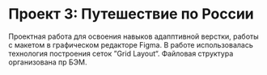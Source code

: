 # Проект 3: Путешествие по России


Проектная работа для освоения навыков адапптивной верстки, работы с макетом в графическом редакторе Figma.
В работе использовалась технология построения сеток ”Grid Layout“. Файловая структура организована пр БЭМ.
